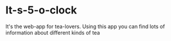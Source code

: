 # It-s-5-o-clock
It's the web-app for tea-lovers. Using this app you can find lots of information about different kinds of tea
